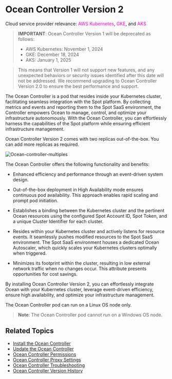 # Ocean Controller Version 2 

Cloud service provider relevance: <font color="#FC01CC">AWS Kubernetes</font>, <font color="#FC01CC">GKE</font>, and <font color="#FC01CC">AKS</font> 

>**IMPORTANT**: Ocean Controller Version 1 will be deprecated as follows:
> - AWS Kubernetes: November 1, 2024
> - GKE: December 18, 2024
> - AKS: January 1, 2025
 
> This means that Version 1 will not support new features, and any unexpected behaviors or security issues identified after this date will not be addressed. We recommend upgrading to Ocean Controller Version 2.0 to ensure the best performance and support.

The Ocean Controller is a pod that resides inside your Kubernetes cluster, facilitating seamless integration with the Spot platform. By collecting metrics and events and reporting them to the Spot SaaS environment, the Controller empowers Ocean to manage, control, and optimize your infrastructure autonomously. With the Ocean Controller, you can effortlessly harness the capabilities of the Spot platform while ensuring efficient infrastructure management.

Ocean Controller Version 2 comes with two replicas out-of-the-box. You can add more replicas as required. 

![Ocean-controller-multiples](https://github.com/spotinst/help/assets/159915991/90e2a5ab-f724-4297-914a-186ef4e1b803)


The Ocean Controller offers the following functionality and benefits: 

*   Enhanced efficiency and performance through an event-driven system design. 

*   Out-of-the-box deployment in High Availability mode ensures continuous pod availability. This approach enables rapid scaling and prompt pod initiation. 

*   Establishes a binding between the Kubernetes cluster and the pertinent Ocean resources using the configured Spot Account ID, Spot Token, and a unique Cluster Identifier for each cluster. 

*   Resides within your Kubernetes cluster and actively listens for resource events. It seamlessly pushes modified resources to the Spot SaaS environment. The Spot SaaS environment houses a dedicated Ocean Autoscaler, which quickly scales your Kubernetes clusters optimally when triggered. 

*   Minimizes its footprint within the cluster, resulting in low external network traffic when no changes occur. This attribute presents opportunities for cost savings. 

By installing Ocean Controller Version 2, you can effortlessly integrate Ocean with your Kubernetes cluster, leverage event-driven efficiency, ensure high availability, and optimize your infrastructure management. 

The Ocean Controller pod can run on a Linux OS node only. 

>**Note**: The Ocean Controller pod cannot run on a Windows OS node.

## Related Topics

*  [Install the Ocean Controller](https://docs.spot.io/ocean/tutorials/spot-kubernetes-controller/ocean-controller-two-install)
*  [Update the Ocean Controller](https://docs.spot.io/ocean/tutorials/spot-kubernetes-controller/ocean-controller-two-update)
*  [Ocean Controller Permissions](https://docs.spot.io/ocean/tutorials/spot-kubernetes-controller/ocean-controller-two-permissions)
*  [Ocean Controller Proxy Settings](https://docs.spot.io/ocean/tutorials/spot-kubernetes-controller/ocean-controller-two-proxy)
*  [Ocean Controller Troubleshooting](https://docs.spot.io/ocean/tutorials/spot-kubernetes-controller/ocean-controller-two-ts)
*  [Ocean Controller Version History](https://docs.spot.io/ocean/tutorials/spot-kubernetes-controller/controller-version-two-hist)

